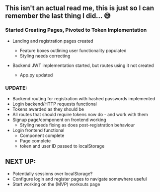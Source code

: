 ## This isn't an actual read me, this is just so I can remember the last thing I did... 😅


### **Started Creating Pages, Pivoted to Token Implementation**

- Landing and registration pages created
    - Feature boxes outlining user functionality populated
    - Styling needs correcting

- Backend JWT implementation started, but routes using it not created
    - App.py updated

### UPDATE:

- Backend routing for registration with hashed passwords implemented
- Login backend/HTTP requests functional
- Tokens awarded as they should be
- All routes that should require tokens now do - and work with them
- Signup page/component on frontend working
    - Styling needs fixing as does post-registration behaviour
- Login frontend functional
    - Component complete
    - Page complete
    - token and user ID passed to localStorage
    
## NEXT UP:

- Potentially sessions over localStorage?
- Configure login and register pages to navigate somewhere useful
- Start working on the (MVP) workouts page
    